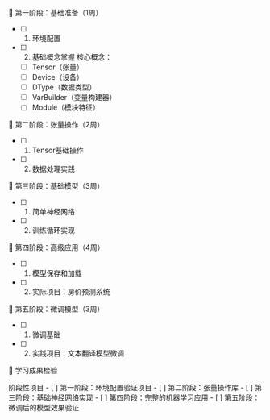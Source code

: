 📖 第一阶段：基础准备（1周）
- [ ] 1. 环境配置
- [ ] 2. 基础概念掌握
    核心概念：
    - [ ] Tensor（张量）
    - [ ] Device（设备）
    - [ ] DType（数据类型）
    - [ ] VarBuilder（变量构建器）
    - [ ] Module（模块特征）

📖 第二阶段：张量操作（2周）
   - [ ] 1. Tensor基础操作
   - [ ] 2. 数据处理实践

📖 第三阶段：基础模型（3周）
   - [ ] 1. 简单神经网络
   - [ ] 2. 训练循环实现

📖 第四阶段：高级应用（4周）
   - [ ] 1. 模型保存和加载
   - [ ] 2. 实际项目：房价预测系统

📖 第五阶段：微调模型（3周）
   - [ ] 1. 微调基础
   - [ ] 2. 实践项目：文本翻译模型微调

🎯 学习成果检验

阶段性项目
    - [ ] 第一阶段：环境配置验证项目
    - [ ] 第二阶段：张量操作库
    - [ ] 第三阶段：基础神经网络实现
    - [ ] 第四阶段：完整的机器学习应用
    - [ ] 第五阶段：微调后的模型效果验证